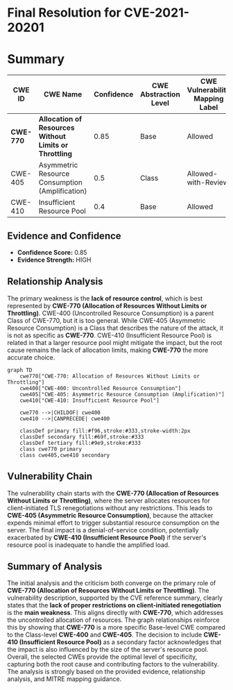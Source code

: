# Final Resolution for CVE-2021-20201

# Summary
| CWE ID | CWE Name | Confidence | CWE Abstraction Level | CWE Vulnerability Mapping Label | CWE-Vulnerability Mapping Notes |
|---|---|---|---|---|---|
| **CWE-770** | **Allocation of Resources Without Limits or Throttling** | 0.85 | Base | Allowed | Primary CWE |
| CWE-405 | Asymmetric Resource Consumption (Amplification) | 0.5 | Class | Allowed-with-Review | Secondary Candidate |
| CWE-410 | Insufficient Resource Pool | 0.4 | Base | Allowed | Secondary Candidate |

## Evidence and Confidence

*   **Confidence Score:** 0.85
*   **Evidence Strength:** HIGH

## Relationship Analysis
The primary weakness is the **lack of resource control**, which is best represented by **CWE-770 (Allocation of Resources Without Limits or Throttling)**. CWE-400 (Uncontrolled Resource Consumption) is a parent Class of CWE-770, but it is too general. While CWE-405 (Asymmetric Resource Consumption) is a Class that describes the nature of the attack, it is not as specific as **CWE-770**. CWE-410 (Insufficient Resource Pool) is related in that a larger resource pool might mitigate the impact, but the root cause remains the lack of allocation limits, making **CWE-770** the more accurate choice.

```mermaid
graph TD
    cwe770["CWE-770: Allocation of Resources Without Limits or Throttling"]
    cwe400["CWE-400: Uncontrolled Resource Consumption"]
    cwe405["CWE-405: Asymmetric Resource Consumption (Amplification)"]
    cwe410["CWE-410: Insufficient Resource Pool"]
    
    cwe770 -->|CHILDOF| cwe400
    cwe410 -->|CANPRECEDE| cwe400
    
    classDef primary fill:#f96,stroke:#333,stroke-width:2px
    classDef secondary fill:#69f,stroke:#333
    classDef tertiary fill:#9e9,stroke:#333
    class cwe770 primary
    class cwe405,cwe410 secondary
```

## Vulnerability Chain
The vulnerability chain starts with the **CWE-770 (Allocation of Resources Without Limits or Throttling)**, where the server allocates resources for client-initiated TLS renegotiations without any restrictions. This leads to **CWE-405 (Asymmetric Resource Consumption)**, because the attacker expends minimal effort to trigger substantial resource consumption on the server. The final impact is a denial-of-service condition, potentially exacerbated by **CWE-410 (Insufficient Resource Pool)** if the server's resource pool is inadequate to handle the amplified load.

## Summary of Analysis
The initial analysis and the criticism both converge on the primary role of **CWE-770 (Allocation of Resources Without Limits or Throttling)**. The vulnerability description, supported by the CVE reference summary, clearly states that the **lack of proper restrictions on client-initiated renegotiation** is the **main weakness**. This aligns directly with **CWE-770**, which addresses the uncontrolled allocation of resources. The graph relationships reinforce this by showing that **CWE-770** is a more specific Base-level CWE compared to the Class-level **CWE-400** and **CWE-405**. The decision to include **CWE-410 (Insufficient Resource Pool)** as a secondary factor acknowledges that the impact is also influenced by the size of the server's resource pool. Overall, the selected CWEs provide the optimal level of specificity, capturing both the root cause and contributing factors to the vulnerability. The analysis is strongly based on the provided evidence, relationship analysis, and MITRE mapping guidance.